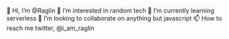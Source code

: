 👋 Hi, I’m @Raglin
👀 I’m interested in random tech
🌱 I’m currently learning serverless
💞️ I’m looking to collaborate on anything but javascript
📫 How to reach me twitter, @i_am_raglin

<!---
Raglin/Raglin is a ✨ special ✨ repository because its `README.md` (this file) appears on your GitHub profile.
You can click the Preview link to take a look at your changes.
--->

